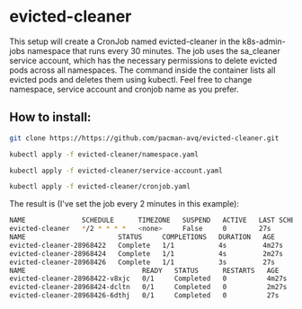# evicted-cleaner

This setup will create a CronJob named evicted-cleaner in the k8s-admin-jobs namespace that runs every 30 minutes. The job uses the sa_cleaner service account, which has the necessary permissions to delete evicted pods across all namespaces. The command inside the container lists all evicted pods and deletes them using kubectl. Feel free to change namespace, service account and cronjob name as you prefer.

## How to install:
```bash
git clone https://https://github.com/pacman-avq/evicted-cleaner.git
```

```bash
kubectl apply -f evicted-cleaner/namespace.yaml
```

```bash
kubectl apply -f evicted-cleaner/service-account.yaml
```
```bash
kubectl apply -f evicted-cleaner/cronjob.yaml
```
The result is (I've set the job every 2 minutes in this example):

```bash
NAME              SCHEDULE      TIMEZONE   SUSPEND   ACTIVE   LAST SCHEDULE   AGE
evicted-cleaner   */2 * * * *   <none>     False     0        27s             18m
NAME                       STATUS     COMPLETIONS   DURATION   AGE
evicted-cleaner-28968422   Complete   1/1           4s         4m27s
evicted-cleaner-28968424   Complete   1/1           4s         2m27s
evicted-cleaner-28968426   Complete   1/1           3s         27s
NAME                             READY   STATUS      RESTARTS   AGE
evicted-cleaner-28968422-v8xjc   0/1     Completed   0          4m27s
evicted-cleaner-28968424-dcltn   0/1     Completed   0          2m27s
evicted-cleaner-28968426-6dthj   0/1     Completed   0          27s
```


